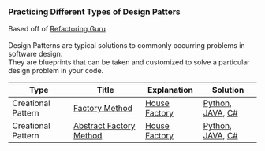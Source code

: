 ### Practicing Different Types of Design Patters

Based off of [Refactoring Guru](https://refactoring.guru/)
\
\
Design Patterns are typical solutions to commonly occurring problems in software design. \
They are blueprints that can be taken and customized to solve a particular design problem in your code.

| Type | Title | Explanation | Solution | 
|---| ----- | -------- | -------- |
|Creational Pattern|[Factory Method](https://refactoring.guru/design-patterns/factory-method) |[House Factory](./Explanations/HouseFactory.md) | [Python](./python/factoryMethod.py), [JAVA](./JAVA/factoryMethod.java), [C#](./C%23/factoryMethod.cs)|
|Creational Pattern|[Abstract Factory Method](https://refactoring.guru/design-patterns/abstract-factory) |[House Factory](./python/abstractFactory2.py) | [Python](./python/abstractFactory.py), [JAVA](./JAVA/factoryMethod.java), [C#](./C%23/factoryMethod.cs)|
